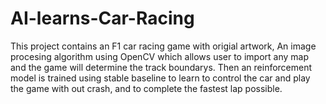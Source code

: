 # AI-learns-Car-Racing

This project contains an F1 car racing game with origial artwork, An image procesing algorithm using OpenCV which allows user to import any map and the game will determine the track boundarys.
Then an reinforcement model is trained using stable baseline to learn to control the car and play the game with out crash, and to complete the fastest lap possible.
